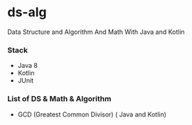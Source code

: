 # ds-alg
Data Structure and Algorithm And Math With Java and Kotlin

### Stack

- Java 8
- Kotlin
- JUnit

### List of DS & Math & Algorithm

* GCD (Greatest Common Divisor) ( Java and Kotlin)
